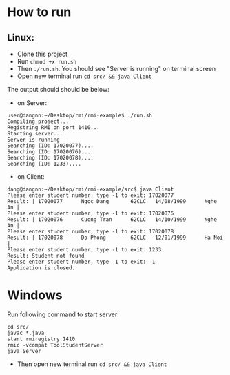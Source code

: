 # How to run
## Linux:
- Clone this project
- Run ```chmod +x run.sh```
- Then ```./run.sh```. You should see "Server is running" on terminal screen
- Open new terminal run ```cd src/ && java Client```

The output should should be below:
+ on Server:
```
user@dangnn:~/Desktop/rmi/rmi-example$ ./run.sh 
Compiling project...
Registring RMI on port 1410...
Starting server...
Server is running
Searching (ID: 17020077)....
Searching (ID: 17020076)....
Searching (ID: 17020078)....
Searching (ID: 1233)....
```
+ on Client:
```
dang@dangnn:~/Desktop/rmi/rmi-example/src$ java Client 
Please enter student number, type -1 to exit: 17020077
Result: | 17020077      Ngoc Dang       62CLC   14/08/1999      Nghe An |
Please enter student number, type -1 to exit: 17020076
Result: | 17020076      Cuong Tran      62CLC   14/10/1999      Nghe An |
Please enter student number, type -1 to exit: 17020078
Result: | 17020078      Do Phong        62CLC   12/01/1999      Ha Noi |
Please enter student number, type -1 to exit: 1233
Result: Student not found
Please enter student number, type -1 to exit: -1
Application is closed.
```

# Windows

Run following command to start server:
```
cd src/
javac *.java
start rmiregistry 1410
rmic -vcompat ToolStudentServer
java Server
```
- Then open new terminal run ```cd src/ && java Client```
